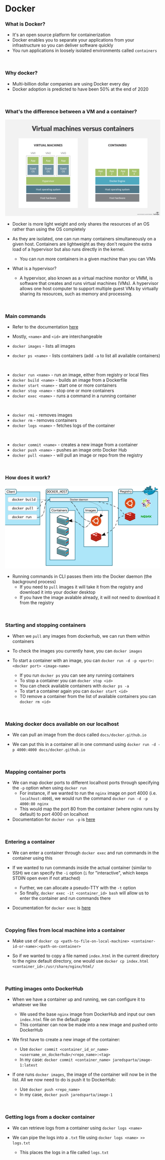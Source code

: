 # Docker

### What is Docker?
- It's an open source platform for containerization
- Docker enables you to separate your applications from your infrastructure so you can deliver software quickly
- You run applications in loosely isolated environments called `containers`

<br>

### Why docker?
- Multi-billion dollar companies are using Docker every day
- Docker adoption is predicted to have been 50% at the end of 2020 

<br>

### What's the difference between a VM and a container?

![](images/vmcontainers.jpg)

- Docker is more light weight and only shares the resources of an OS rather than using the OS completely

- As they are isolated, one can run many containers simultaneously on a given host. Containers are lightweight as they don't require the extra load of a hypervisor but also runs directly in the kernel.
    - You can run more containers in a given machine than you can VMs

- What is a hypervisor?
    - A hypervisor, also known as a virtual machine monitor or VMM, is software that creates and runs virtual machines (VMs). A hypervisor allows one host computer to support multiple guest VMs by virtually sharing its resources, such as memory and processing. 

<br>

### Main commands
- Refer to the documentation [here](https://docs.docker.com/engine/reference/commandline/docker/)

- Mostly, `<name>` and `<id>` are interchangeable

- `docker images` - lists all images
- `docker ps <name>` - lists containers (add `-a` to list all available containers)

<br>

- `docker run <name>` - run an image, either from registry or local files
- `docker build <name>` - builds an image from a Dockerfile
- `docker start <name>` - start one or more containers
- `docker stop <name>` - stop one or more containers
- `docker exec <name>` - runs a command in a running container

<br>

- `docker rmi` - removes images
- `docker rm` - removes containers
- `docker logs <name>` - fetches logs of the container

<br>

- `docker commit <name>` - creates a new image from a container
- `docker push <name>` - pushes an image onto Docker Hub
- `docker pull <name>` - will pull an image or repo from the registry

<br>

### How does it work?

![](images/docker1.jpg)

- Running commands in CLI passes them into the Docker daemon (the background process) 
    - If you need to `pull` images it will take it from the registry and download it into your docker desktop
    - If you have the image avalable already, it will not need to download it from the registry

<br>

### Starting and stopping containers
- When we `pull` any images from dockerhub, we can run them within containers

- To check the images you currently have, you can `docker images`

- To start a container with an image, you can `docker run -d -p <port>:<docker port> <image-name>`
    - If you run `docker ps` you can see any running containers
    - To stop a container you can `docker stop <id>`
    - You can check available containers with `docker ps -a`
    - To start a container again you can `docker start <id>`
    - TO remove a container from the list of available containers you can `docker rm <id>`

<br>

### Making docker docs available on our localhost
- We can pull an image from the docs called `docs/docker.github.io`

- We can put this in a container all in one command using `docker run -d -p 4000:4000 docs/docker.github.io`

<br>

### Mapping container ports 

- We can map docker ports to different localhost ports through specifying the `-p` option when using `docker run`
    - For instance, if we wanted to run the `nginx` image on port 4000 (i.e. `localhost:4000`), we would run the command `docker run -d -p 4000:80 nginx`
    - This would map the port 80 from the container (where nginx runs by default) to port 4000 on localhost
- Documentation for `docker run -p` is [here](https://docs.docker.com/engine/reference/commandline/run#publish-or-expose-port--p---expose)

<br>

### Entering a container
- We can enter a container through `docker exec` and run commands in the container using this

- If we wanted to run commands inside the actual container (similar to SSH) we can specify the `-i` option (`i` for "interactive", which keeps STDIN open even if not attached)
    - Further, we can allocate a pseudo-TTY with the `-t` option
    - So finally, `docker exec -it <container_id> bash` will allow us to enter the container and run commands there

- Documentation for `docker exec` is [here](https://docs.docker.com/engine/reference/commandline/exec/)

<br>

### Copying files from local machine into a container
- Make use of `docker cp <path-to-file-on-local-machine> <container-id-or-name>:<path-on-container>`

- So if we wanted to copy a file named `index.html` in the current directory to the nginx default directory, one would use `docker cp index.html <container_id>:/usr/share/nginx/html/`

<br>

### Putting images onto DockerHub
- When we have a container up and running, we can configure it to whatever we like
    - We used the base `nginx` image from DockerHub and input our own `index.html` file on the default page
    - This container can now be made into a new image and pushed onto DockerHub

- We first have to create a new image of the container:
    - Use `docker commit <container_id_or_name> <username_on_dockerhub>/<repo_name>:<tag>`
    - In my case: `docker commit <container_name> jaredsparta/image-1:latest`

- If one runs `docker images`, the image of the container will now be in the list. All we now need to do is push it to DockerHub:
    - Use `docker push <repo_name>`
    - In my case, `docker push jaredsparta/image-1`
    
<br>

### Getting logs from a docker container
- We can retrieve logs from a container using `docker logs <name>`

- We can pipe the logs into a `.txt` file using `docker logs <name> >> logs.txt`
    - This places the logs in a file called `logs.txt`